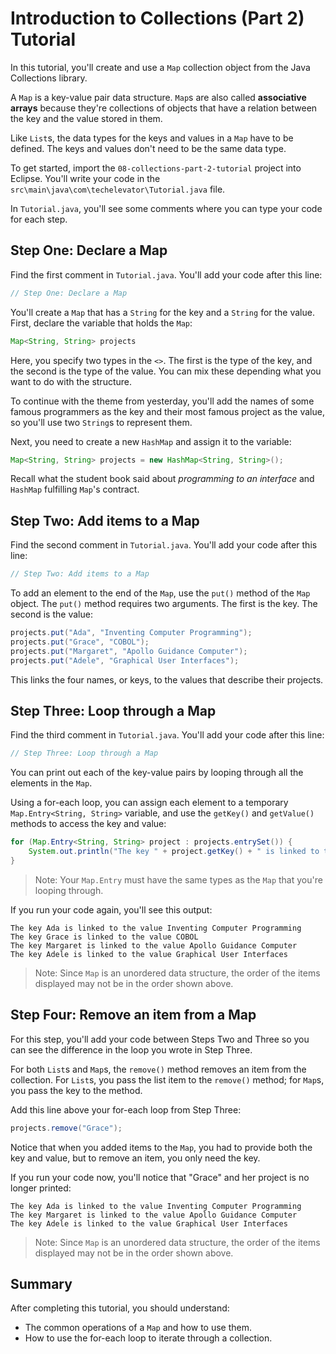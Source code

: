 # Introduction to Collections (Part 2) Tutorial

In this tutorial, you'll create and use a `Map` collection object from the Java Collections library.

A `Map` is a key-value pair data structure. `Map`s are also called **associative arrays** because they're collections of objects that have a relation between the key and the value stored in them.

Like `List`s, the data types for the keys and values in a `Map` have to be defined. The keys and values don't need to be the same data type.

To get started, import the `08-collections-part-2-tutorial` project into Eclipse. You'll write your code in the `src\main\java\com\techelevator\Tutorial.java` file.

In `Tutorial.java`, you'll see some comments where you can type your code for each step.

## Step One: Declare a Map

Find the first comment in `Tutorial.java`. You'll add your code after this line:

```java
// Step One: Declare a Map
```

You'll create a `Map` that has a `String` for the key and a `String` for the value. First, declare the variable that holds the `Map`:

```java
Map<String, String> projects
```

Here, you specify two types in the `<>`. The first is the type of the key, and the second is the type of the value. You can mix these depending what you want to do with the structure.

To continue with the theme from yesterday, you'll add the names of some famous programmers as the key and their most famous project as the value, so you'll use two `String`s to represent them.

Next, you need to create a new `HashMap` and assign it to the variable:

```java
Map<String, String> projects = new HashMap<String, String>();
```

Recall what the student book said about *programming to an interface* and `HashMap` fulfilling `Map`'s contract.

## Step Two: Add items to a Map

Find the second comment in `Tutorial.java`. You'll add your code after this line:

```java
// Step Two: Add items to a Map
```

To add an element to the end of the `Map`, use the `put()` method of the `Map` object. The `put()` method requires two arguments. The first is the key. The second is the value:

```java
projects.put("Ada", "Inventing Computer Programming");
projects.put("Grace", "COBOL");
projects.put("Margaret", "Apollo Guidance Computer");
projects.put("Adele", "Graphical User Interfaces");
```

This links the four names, or keys, to the values that describe their projects.

## Step Three: Loop through a Map

Find the third comment in `Tutorial.java`. You'll add your code after this line:

```java
// Step Three: Loop through a Map
```

You can print out each of the key-value pairs by looping through all the elements in the `Map`.

Using a for-each loop, you can assign each element to a temporary `Map.Entry<String, String>` variable, and use the `getKey()` and `getValue()` methods to access the key and value:

```java
for (Map.Entry<String, String> project : projects.entrySet()) {
    System.out.println("The key " + project.getKey() + " is linked to the value " + project.getValue());
}
```

> Note: Your `Map.Entry` must have the same types as the `Map` that you're looping through.

If you run your code again, you'll see this output:

```
The key Ada is linked to the value Inventing Computer Programming
The key Grace is linked to the value COBOL
The key Margaret is linked to the value Apollo Guidance Computer
The key Adele is linked to the value Graphical User Interfaces
```

> Note: Since `Map` is an unordered data structure, the order of the items displayed may not be in the order shown above.

## Step Four: Remove an item from a Map

For this step, you'll add your code between Steps Two and Three so you can see the difference in the loop you wrote in Step Three.

For both `List`s and `Map`s, the `remove()` method removes an item from the collection. For `List`s, you pass the list item to the `remove()` method; for `Map`s, you pass the key to the method.

Add this line above your for-each loop from Step Three:

```java
projects.remove("Grace");
```

Notice that when you added items to the `Map`, you had to provide both the key and value, but to remove an item, you only need the key.

If you run your code now, you'll notice that "Grace" and her project is no longer printed:

```
The key Ada is linked to the value Inventing Computer Programming
The key Margaret is linked to the value Apollo Guidance Computer
The key Adele is linked to the value Graphical User Interfaces
```

> Note: Since `Map` is an unordered data structure, the order of the items displayed may not be in the order shown above.

## Summary

After completing this tutorial, you should understand:

- The common operations of a `Map` and how to use them.
- How to use the for-each loop to iterate through a collection.
